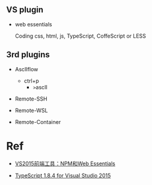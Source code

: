 ## VS plugin

+ web essentials

  Coding css, html, js, TypeScript, CoffeScript or LESS
  


## 3rd plugins

+ AscIIflow
  + ctrl+p 
    + `>`ascII


+ Remote-SSH
+ Remote-WSL
+ Remote-Container
# Ref

+ [VS2015前端工具：NPM和Web Essentials](http://www.mamicode.com/info-detail-505300.html)

+ [TypeScript 1.8.4 for Visual Studio 2015](https://visualstudiogallery.msdn.microsoft.com/418d1f01-e58c-453a-a7d0-8381b562d499)